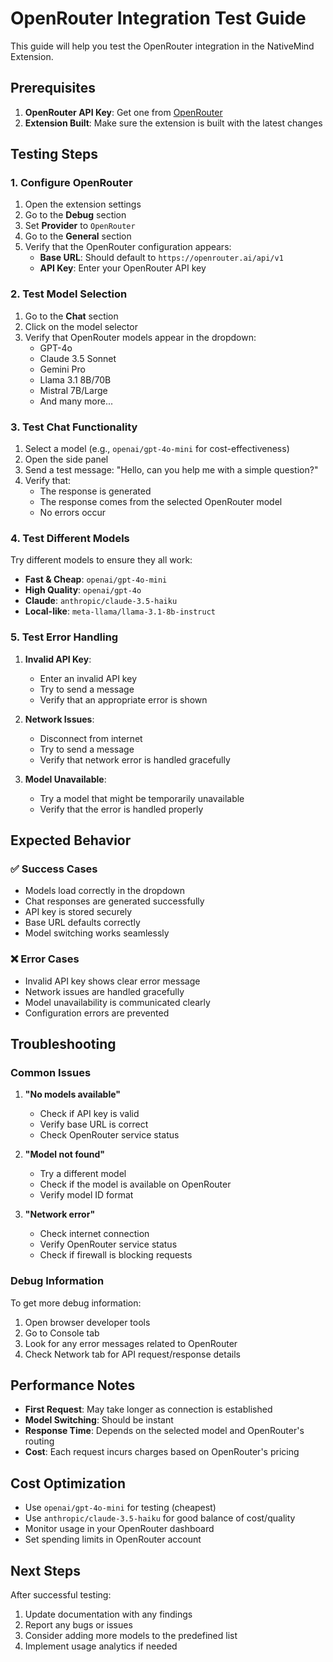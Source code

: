 # OpenRouter Integration Test Guide

This guide will help you test the OpenRouter integration in the NativeMind Extension.

## Prerequisites

1. **OpenRouter API Key**: Get one from [OpenRouter](https://openrouter.ai/)
2. **Extension Built**: Make sure the extension is built with the latest changes

## Testing Steps

### 1. Configure OpenRouter

1. Open the extension settings
2. Go to the **Debug** section
3. Set **Provider** to `OpenRouter`
4. Go to the **General** section
5. Verify that the OpenRouter configuration appears:
   - **Base URL**: Should default to `https://openrouter.ai/api/v1`
   - **API Key**: Enter your OpenRouter API key

### 2. Test Model Selection

1. Go to the **Chat** section
2. Click on the model selector
3. Verify that OpenRouter models appear in the dropdown:
   - GPT-4o
   - Claude 3.5 Sonnet
   - Gemini Pro
   - Llama 3.1 8B/70B
   - Mistral 7B/Large
   - And many more...

### 3. Test Chat Functionality

1. Select a model (e.g., `openai/gpt-4o-mini` for cost-effectiveness)
2. Open the side panel
3. Send a test message: "Hello, can you help me with a simple question?"
4. Verify that:
   - The response is generated
   - The response comes from the selected OpenRouter model
   - No errors occur

### 4. Test Different Models

Try different models to ensure they all work:
- **Fast & Cheap**: `openai/gpt-4o-mini`
- **High Quality**: `openai/gpt-4o`
- **Claude**: `anthropic/claude-3.5-haiku`
- **Local-like**: `meta-llama/llama-3.1-8b-instruct`

### 5. Test Error Handling

1. **Invalid API Key**: 
   - Enter an invalid API key
   - Try to send a message
   - Verify that an appropriate error is shown

2. **Network Issues**:
   - Disconnect from internet
   - Try to send a message
   - Verify that network error is handled gracefully

3. **Model Unavailable**:
   - Try a model that might be temporarily unavailable
   - Verify that the error is handled properly

## Expected Behavior

### ✅ Success Cases
- Models load correctly in the dropdown
- Chat responses are generated successfully
- API key is stored securely
- Base URL defaults correctly
- Model switching works seamlessly

### ❌ Error Cases
- Invalid API key shows clear error message
- Network issues are handled gracefully
- Model unavailability is communicated clearly
- Configuration errors are prevented

## Troubleshooting

### Common Issues

1. **"No models available"**
   - Check if API key is valid
   - Verify base URL is correct
   - Check OpenRouter service status

2. **"Model not found"**
   - Try a different model
   - Check if the model is available on OpenRouter
   - Verify model ID format

3. **"Network error"**
   - Check internet connection
   - Verify OpenRouter service status
   - Check if firewall is blocking requests

### Debug Information

To get more debug information:
1. Open browser developer tools
2. Go to Console tab
3. Look for any error messages related to OpenRouter
4. Check Network tab for API request/response details

## Performance Notes

- **First Request**: May take longer as connection is established
- **Model Switching**: Should be instant
- **Response Time**: Depends on the selected model and OpenRouter's routing
- **Cost**: Each request incurs charges based on OpenRouter's pricing

## Cost Optimization

- Use `openai/gpt-4o-mini` for testing (cheapest)
- Use `anthropic/claude-3.5-haiku` for good balance of cost/quality
- Monitor usage in your OpenRouter dashboard
- Set spending limits in OpenRouter account

## Next Steps

After successful testing:
1. Update documentation with any findings
2. Report any bugs or issues
3. Consider adding more models to the predefined list
4. Implement usage analytics if needed
